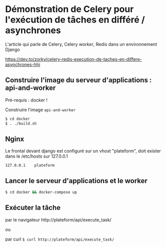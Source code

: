 # Démonstration de Celery pour l'exécution de tâches en différé / asynchrones

L'article qui parle de Celery, Celery _worker_, Redis dans un environnement Django 

https://dev.to/zorky/celery-redis-execution-de-taches-en-differe-asynchrones-hhj

## Construire l'image du serveur d'applications : api-and-worker

Pré-requis : docker !

Construire l'image `api-and-worker`

```bash
$ cd docker
$ . ./build.sh
```

## Nginx

Le frontal devant django est configuré sur un vhost "plateform", doit exister dans le /etc/hosts sur 127.0.0.1

```
127.0.0.1    plateform
```

## Lancer le serveur d'applications et le worker

```bash
$ cd docker && docker-compose up
```

## Exécuter la tâche

par le navigateur http://plateform/api/execute_task/

ou

par curl `$ curl http://plateform/api/execute_task/`

